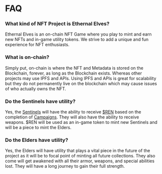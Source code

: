 # FAQ

### What kind of NFT Project is Ethernal Elves?

Ethernal Elves is an on-chain NFT Game where you play to mint and earn new NFTs and in-game utility tokens. We strive to add a unique and fun experience for NFT enthusiasts.

### What is on-chain?

Simply put, on-chain is where the NFT and Metadata is stored on the Blockchain, forever, as long as the Blockchain exists. Whereas other projects may use IPFS and APIs. Using IPFS and APIs is great for scalability but they do not permanently live on the blockchain which may cause issues of who actually owns the NFT.

### Do the Sentinels have utility?

Yes, the [Sentinels](broken-reference) will have the ability to receive [$REN](miren.md) based on the completion of [Campaigns](../playing/campaigns.md). They will also have the ability to receive weapons. $REN will be used as an in-game token to mint new Sentinels and will be a piece to mint the Elders.

### Do the Elders have utility?

Yes, the Elders will have utility that plays a vital piece in the future of the project as it will be to focal point of minting all future collections. They also come will get awakened with all their armor, weapons, and special abilities lost.  They will have a long journey to gain their full strength. &#x20;

